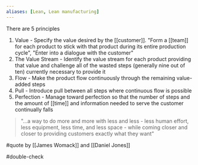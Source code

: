 ```yaml
---
aliases: [Lean, Lean manufacturing]
---
```


There are 5 principles

1.  Value - Specify the value desired by the [[customer]]. "Form a [[team]] for each product to stick with that product during its entire production cycle", "Enter into a dialogue with the customer"
2.  The Value Stream - Identify the value stream for each product providing that value and challenge all of the wasted steps (generally nine out of ten) currently necessary to provide it
3.  Flow - Make the product flow continuously through the remaining value-added steps
4.  Pull - Introduce pull between all steps where continuous flow is possible
5.  Perfection - Manage toward perfection so that the number of steps and the amount of [[time]] and information needed to serve the customer continually falls

> "...a way to do more and more with less and less - less human effort, less equipment, less time, and less space - while coming closer and closer to providing customers exactly what they want"

#quote by [[James Womack]] and [[Daniel Jones]]

#double-check 